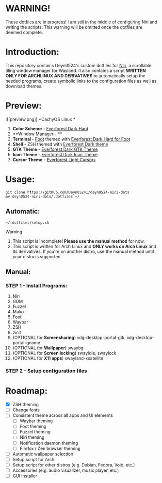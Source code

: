 # WARNING!
These dotfiles are in progress! I am still in the middle of configuring Niri and writing the scripts. This warning will be omitted once the dotfiles are deemed complete.

# Introduction:
This repository contains Deyn0524's custom dotfiles for [Niri](https://github.com/YaLTeR/niri), a scrollable tiling window manager for Wayland. It also contains a script **WRITTEN ONLY FOR ARCHLINUX AND DERIVATIVES** to automatically setup the needed programs, create symbolic links to the configuration files as well as download themes.

# Preview:
![[preview.png]]
*CachyOS Linux *
1. **Color Scheme** - [Everforest Dark Hard](https://github.com/sainnhe/everforest)
2. **Window Manager - **
3. **Terminal** - [Foot](https://codeberg.org/dnkl/foot) themed with [Everforest Dark Hard for Foot](https://gist.github.com/jakesco/c9b11f362f4ae0251ba2ca99a4e1e005)
4. **Shell** - ZSH themed with [Everforest Dark theme](https://github.com/sainnhe/dotfiles/tree/master/.zsh-theme)
5. **GTK Theme** - [Everforest Dark GTK Theme](https://github.com/Fausto-Korpsvart/Everforest-GTK-Theme)
6. **Icon Theme** - [Everforest Dark Icon Theme](https://github.com/Fausto-Korpsvart/Everforest-GTK-Theme)
7. **Cursor Theme** - [Everforest Light Cursors](https://github.com/talwat/everforest-cursors)

# Usage:
```
git clone https://github.com/Deyn05241/deyn0524-niri-dots
mv deyn0524-niri-dots/.dotfiles ~/
```
## Automatic:
```
~/.dotfiles/setup.sh
```

> [!WARNING]
> 1. This script is incomplete! **Please use the manual method** for now.
> 2. This script is written for Arch Linux and **ONLY works on Arch Linux** and its derivatives. If you're on another distro, use the manual method until your distro is supported.
## Manual:
### STEP 1 - Install Programs:
1. Niri
2. GDM
3. Fuzzel
4. Mako
5. Foot
6. Waybar
7. ZSH
8. zinit
9. (OPTIONAL for **Screensharing**) xdg-desktop-portal-gtk, xdg-desktop-portal-gnome
10. (OPTIONAL for **Wallpaper**) swaybg
11. (OPTIONAL for **Screen locking**) swayidle, swaylock
12. (OPTIONAL for **X11 apps**) xwayland-xsatellite
### STEP 2 - Setup configuration files

# Roadmap:
- [x] ZSH theming
- [ ] Change fonts
- [ ] Consistent theme across all apps and UI elements
	- [ ] Waybar theming
	- [ ] Foot theming
	- [ ] Fuzzel theming
	- [ ] Niri theming
	- [ ] Notification daemon theming
	- [ ] Firefox / Zen browser theming
- [ ] Automatic wallpaper selection
- [ ] Setup script for Arch
- [ ] Setup script for other distros (e.g. Debian, Fedora, Void, etc.)
- [ ] Accessories (e.g. audio visualizer, music player, etc.)
- [ ] GUI installer
